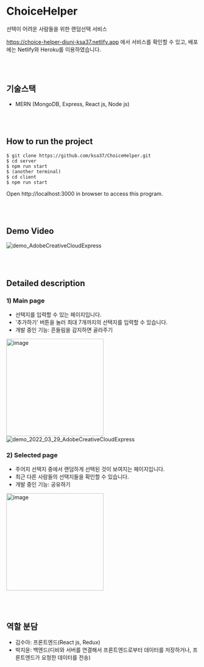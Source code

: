 # ChoiceHelper
선택이 어려운 사람들을 위한 랜덤선택 서비스



https://choice-helper-diuni-ksa37.netlify.app 에서 서비스를 확인할 수 있고, 배포에는 Netlify와 Heroku를 이용하였습니다.

<br/><br/>

## 기술스택
- MERN (MongoDB, Express, React js, Node js)

<br/><br/>

## How to run the project
```
$ git clone https://github.com/ksa37/ChoiceHelper.git
$ cd server
$ npm run start
$ (another terminal)
$ cd client
$ npm run start
```
Open http://localhost:3000 in browser to access this program.

<br/><br/>

## Demo Video
![demo_AdobeCreativeCloudExpress](https://user-images.githubusercontent.com/50884017/160632993-4a091fd5-67b7-468a-963f-6132ff0b3609.gif)

<br/><br/>

## Detailed description
### 1) Main page
 
- 선택지를 입력할 수 있는 페이지입니다.
- '추가하기' 버튼을 눌러 최대 7개까지의 선택지를 입력할 수 있습니다.
- 개발 중인 기능: 흔들림을 감지하면 골라주기      
 
<img width="255" alt="image" src="https://user-images.githubusercontent.com/50884017/160634241-9ff4e905-27ef-43ef-8cd9-99194b8dc74e.png"> ![demo_2022_03_29_AdobeCreativeCloudExpress](https://user-images.githubusercontent.com/50884017/160635065-97832852-bed8-4ad4-bc3b-c556e05fad31.gif)    


### 2) Selected page

- 주어지 선택지 중에서 랜덤하게 선택된 것이 보여지는 페이지입니다.
- 최근 다른 사람들의 선택지들을 확인할 수 있습니다.
- 개발 중인 기능: 공유하기   

<img width="255" alt="image" src="https://user-images.githubusercontent.com/50884017/160634185-3b199537-7aa8-4ea1-a34f-3ecf94ab6302.png">



<br/><br/>

## 역할 분담
- 김수아: 프론트엔드(React js, Redux)
- 박지윤: 백엔드(디비와 서버를 연결해서 프론트엔드로부터 데이터를 저장하거나, 프론트엔드가 요청한 데이터를 전송)
